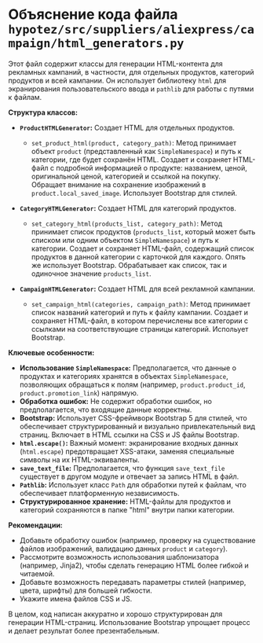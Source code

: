 # Объяснение кода файла `hypotez/src/suppliers/aliexpress/campaign/html_generators.py`

Этот файл содержит классы для генерации HTML-контента для рекламных кампаний, в частности, для отдельных продуктов, категорий продуктов и всей кампании.  Он использует библиотеку `html` для экранирования пользовательского ввода и `pathlib` для работы с путями к файлам.

**Структура классов:**

* **`ProductHTMLGenerator`:** Создает HTML для отдельных продуктов.
    * `set_product_html(product, category_path)`: Метод принимает объект `product` (представленный как `SimpleNamespace`) и путь к категории, где будет сохранён HTML.  Создает и сохраняет HTML-файл с подробной информацией о продукте: названием, ценой, оригинальной ценой, категорией и ссылкой на покупку.  Обращает внимание на сохранение изображений в `product.local_saved_image`.  Использует Bootstrap для стилей.

* **`CategoryHTMLGenerator`:** Создает HTML для категорий продуктов.
    * `set_category_html(products_list, category_path)`: Метод принимает список продуктов (`products_list`, который может быть списком или одним объектом `SimpleNamespace`) и путь к категории.  Создает и сохраняет HTML-файл, содержащий список продуктов в данной категории с карточкой для каждого.  Опять же использует Bootstrap. Обрабатывает как список, так и одиночное значение `products_list`.

* **`CampaignHTMLGenerator`:** Создает HTML для всей рекламной кампании.
    * `set_campaign_html(categories, campaign_path)`: Метод принимает список названий категорий и путь к файлу кампании. Создает и сохраняет HTML-файл, в котором перечислены все категории с ссылками на соответствующие страницы категорий. Испольует Bootstrap.

**Ключевые особенности:**

* **Использование `SimpleNamespace`:**  Предполагается, что данные о продуктах и категориях хранятся в объектах `SimpleNamespace`, позволяющих обращаться к полям (например, `product.product_id`, `product.promotion_link`) напрямую.
* **Обработка ошибок:** Не содержит обработки ошибок, но предполагается, что входящие данные корректны.
* **Bootstrap:**  Использует CSS-фреймворк Bootstrap 5 для стилей,  что обеспечивает структурированный и визуально привлекательный вид страниц.  Включает в HTML ссылки на CSS и JS файлы Bootstrap.
* **`html.escape()`:** Важный момент: экранирование входных данных (`html.escape`) предотвращает XSS-атаки, заменяя специальные символы на их HTML-эквиваленты.
* **`save_text_file`:** Предполагается, что функция `save_text_file` существует в другом модуле и отвечает за запись HTML в файл.
* **`Pathlib`:**  Использует класс `Path` для обработки путей к файлам, что обеспечивает платформенную независимость.
* **Структурированное хранение:** HTML-файлы для продуктов и категорий сохраняются в папке "html" внутри папки категории.

**Рекомендации:**

* Добавьте обработку ошибок (например, проверку на существование файлов изображений, валидацию данных `product` и `category`).
* Рассмотрите возможность использования шаблонизатора (например, Jinja2), чтобы сделать генерацию HTML более гибкой и читаемой.
* Добавьте возможность передавать параметры стилей (например, цвета, шрифты) для большей гибкости.
* Укажите имена файлов CSS и JS.

В целом, код написан аккуратно и хорошо структурирован для генерации HTML-страниц.  Использование Bootstrap упрощает процесс и делает результат более презентабельным.